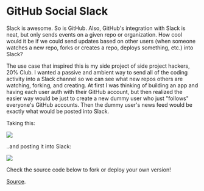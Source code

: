 
# GitHub Social Slack

Slack is awesome. So is GitHub. Also, GitHub's integration with Slack is neat, but only sends events on a given repo or organization. How cool would it be if we could send updates based on other users (when someone watches a new repo, forks or creates a repo, deploys something, etc.) into Slack?

The use case that inspired this is my side project of side project hackers, 20% Club. I wanted a passive and ambient way to send all of the coding activity into a Slack channel so we can see what new repos others are watching, forking, and creating. At first I was thinking of building an app and having each user auth with their GitHub account, but then realized the easier way would be just to create a new dummy user who just "follows" everyone's GitHub accounts. Then the dummy user's news feed would be exactly what would be posted into Slack.

Taking this:

![](https://camo.githubusercontent.com/ef6090465557faa52e02076e4684268c652ce047/687474703a2f2f692e696d6775722e636f6d2f694b69756765322e706e67)

..and posting it into Slack:

![](https://camo.githubusercontent.com/281e140794314d3adcba06a595a5590d828ccc34/687474703a2f2f692e696d6775722e636f6d2f34693866376b772e706e67)

Check the source code below to fork or deploy your own version!

[Source](https://github.com/lambtron/github-social-slack).